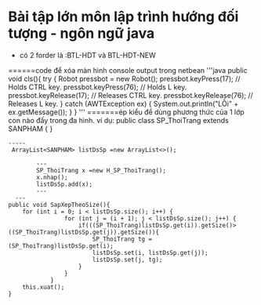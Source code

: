 # Bài tập lớn môn lập trình hướng đối tượng - ngôn ngữ java
- có 2 forder là :BTL-HDT và BTL-HDT-NEW


======code để xóa màn hình console output trong netbean
'''java
public void cls(){
        try {
            Robot pressbot = new Robot();
            pressbot.keyPress(17); // Holds CTRL key.
            pressbot.keyPress(76); // Holds L key.
            pressbot.keyRelease(17); // Releases CTRL key.
            pressbot.keyRelease(76); // Releases L key. 
        } catch (AWTException ex) {
            System.out.println("LỖi" + ex.getMessage());
        }
    }
    '''
    =======ép kiểu để dùng phương thức của 1 lớp con nào đấy trong đa hình.
    ví dụ:
    public class SP_ThoiTrang extends SANPHAM {  }
    
    -----
     ArrayList<SANPHAM> listDsSp =new ArrayList<>();
     
            ---
            SP_ThoiTrang x =new H_SP_ThoiTrang();
            x.nhap();
            listDsSp.add(x);
            ---
      ---       
    public void SapXepTheoSize(){
        for (int i = 0; i < listDsSp.size(); i++) {
                    for (int j = (i + 1); j < listDsSp.size(); j++) {
                        if(((SP_ThoiTrang)listDsSp.get(i)).getSize()> ((SP_ThoiTrang)listDsSp.get(j)).getSize()){
                            SP_ThoiTrang tg = (SP_ThoiTrang)listDsSp.get(i);
                            listDsSp.set(i, listDsSp.get(j)); 
                            listDsSp.set(j, tg);
                        }
                    }
                }
        this.xuat();
    }
